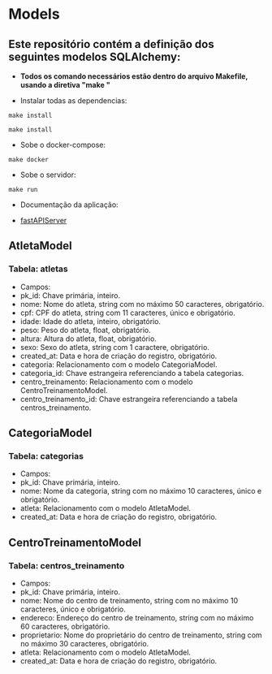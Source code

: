# Models
## Este repositório contém a definição dos seguintes modelos SQLAlchemy:

- **Todos os comando necessários estão dentro do arquivo Makefile, usando a diretiva "make <parametro>"**

- Instalar todas as dependencias:

```shell
make install
```

```shell
make install
```

- Sobe o docker-compose:

```shell
make docker
```

- Sobe o servidor:

```shell
make run
```

- Documentação da aplicação:

- [fastAPIServer](http://127.0.0.1:8000/docs)

## AtletaModel
### Tabela: atletas
- Campos:
- pk_id: Chave primária, inteiro.
- nome: Nome do atleta, string com no máximo 50 caracteres, obrigatório.
- cpf: CPF do atleta, string com 11 caracteres, único e obrigatório.
- idade: Idade do atleta, inteiro, obrigatório.
- peso: Peso do atleta, float, obrigatório.
- altura: Altura do atleta, float, obrigatório.
- sexo: Sexo do atleta, string com 1 caractere, obrigatório.
- created_at: Data e hora de criação do registro, obrigatório.
- categoria: Relacionamento com o modelo CategoriaModel.
- categoria_id: Chave estrangeira referenciando a tabela categorias.
- centro_treinamento: Relacionamento com o modelo CentroTreinamentoModel.
- centro_treinamento_id: Chave estrangeira referenciando a tabela centros_treinamento.

## CategoriaModel
### Tabela: categorias
- Campos:
- pk_id: Chave primária, inteiro.
- nome: Nome da categoria, string com no máximo 10 caracteres, único e obrigatório.
- atleta: Relacionamento com o modelo AtletaModel.
- created_at: Data e hora de criação do registro, obrigatório.

## CentroTreinamentoModel
### Tabela: centros_treinamento
- Campos:
- pk_id: Chave primária, inteiro.
- nome: Nome do centro de treinamento, string com no máximo 10 caracteres, único e obrigatório.
- endereco: Endereço do centro de treinamento, string com no máximo 60 caracteres, obrigatório.
- proprietario: Nome do proprietário do centro de treinamento, string com no máximo 30 caracteres, obrigatório.
- atleta: Relacionamento com o modelo AtletaModel.
- created_at: Data e hora de criação do registro, obrigatório.